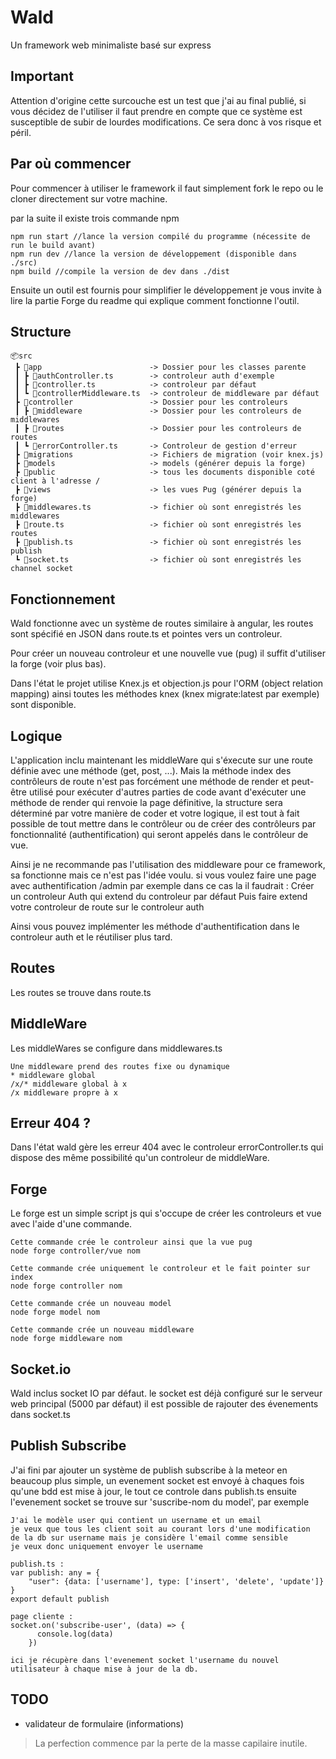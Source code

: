 # Wald
Un framework web minimaliste basé sur express

## Important
Attention d'origine cette surcouche est un test que j'ai au final publié, si vous décidez de l'utiliser il faut prendre en compte que ce système est susceptible de subir de lourdes modifications. Ce sera donc à vos risque et péril.

## Par où commencer
Pour commencer à utiliser le framework il faut simplement fork le repo ou le cloner directement sur votre machine.

par la suite il existe trois commande npm
```
npm run start //lance la version compilé du programme (nécessite de run le build avant)
npm run dev //lance la version de développement (disponible dans ./src)
npm build //compile la version de dev dans ./dist
```

Ensuite un outil est fournis pour simplifier le développement je vous invite à lire la partie Forge du readme qui explique comment fonctionne l'outil.

## Structure
```
📦src
 ┣ 📂app                        -> Dossier pour les classes parente
 ┃ ┣ 📜authController.ts        -> controleur auth d'exemple
 ┃ ┣ 📜controller.ts            -> controleur par défaut
 ┃ ┗ 📜controllerMiddleware.ts  -> controleur de middleware par défaut
 ┣ 📂controller                 -> Dossier pour les controleurs
 ┃ ┣ 📂middleware               -> Dossier pour les controleurs de middlewares
 ┃ ┣ 📂routes                   -> Dossier pour les controleurs de routes
 ┃ ┗ 📜errorController.ts       -> Controleur de gestion d'erreur
 ┣ 📂migrations                 -> Fichiers de migration (voir knex.js)
 ┣ 📂models                     -> models (générer depuis la forge)
 ┣ 📂public                     -> tous les documents disponible coté client à l'adresse /
 ┣ 📂views                      -> les vues Pug (générer depuis la forge)
 ┣ 📜middlewares.ts             -> fichier où sont enregistrés les middlewares
 ┣ 📜route.ts                   -> fichier où sont enregistrés les routes
 ┣ 📜publish.ts                 -> fichier où sont enregistrés les publish
 ┗ 📜socket.ts                  -> fichier où sont enregistrés les channel socket

```


## Fonctionnement
Wald fonctionne avec un système de routes similaire à angular, les routes sont spécifié en JSON dans route.ts et pointes vers un controleur.

Pour créer un nouveau controleur et une nouvelle vue (pug) il suffit d'utiliser la forge (voir plus bas).

Dans l'état le projet utilise Knex.js et objection.js pour l'ORM (object relation mapping) ainsi toutes les méthodes knex (knex migrate:latest par exemple) sont disponible.

## Logique
L'application inclu maintenant les middleWare qui s'éxecute sur une route définie avec une méthode (get, post, ...).
Mais la méthode index des contrôleurs de route n'est pas forcément une méthode de render et peut-être utilisé pour exécuter d'autres parties de code avant d'exécuter une méthode de render qui renvoie la page définitive, la structure sera déterminé par votre manière de coder et votre logique, il est tout à fait possible de tout mettre dans le contrôleur ou de créer des contrôleurs par fonctionnalité (authentification) qui seront appelés dans le contrôleur de vue.

Ainsi je ne recommande pas l'utilisation des middleware pour ce framework, sa fonctionne mais ce n'est pas l'idée voulu.
si vous voulez faire une page avec authentification /admin par exemple dans ce cas la il faudrait :
Créer un controleur Auth qui extend du controleur par défaut
Puis faire extend votre controleur de route sur le controleur auth

Ainsi vous pouvez implémenter les méthode d'authentification dans le controleur auth et le réutiliser plus tard.

## Routes
Les routes se trouve dans route.ts

## MiddleWare
Les middleWares se configure dans middlewares.ts
```
Une middleware prend des routes fixe ou dynamique
* middleware global
/x/* middleware global à x
/x middleware propre à x
```
## Erreur 404 ?
Dans l'état wald gère les erreur 404 avec le controleur errorController.ts qui dispose des même possibilité qu'un controleur de middleWare.

## Forge
Le forge est un simple script js qui s'occupe de créer les controleurs et vue avec l'aide d'une commande.
```
Cette commande crée le controleur ainsi que la vue pug
node forge controller/vue nom

Cette commande crée uniquement le controleur et le fait pointer sur index
node forge controller nom

Cette commande crée un nouveau model
node forge model nom

Cette commande crée un nouveau middleware
node forge middleware nom
```
## Socket.io
Wald inclus socket IO par défaut. le socket est déjà configuré sur le serveur web principal (5000 par défaut) il est possible de rajouter des évenements dans socket.ts

## Publish Subscribe
J'ai fini par ajouter un système de publish subscribe à la meteor en beaucoup plus simple, un evenement socket est envoyé à chaques fois qu'une bdd est mise à jour, le tout ce controle dans publish.ts ensuite l'evenement socket se trouve sur 'suscribe-nom du model', par exemple

```
J'ai le modèle user qui contient un username et un email
je veux que tous les client soit au courant lors d'une modification 
de la db sur username mais je considère l'email comme sensible 
je veux donc uniquement envoyer le username

publish.ts :
var publish: any = {
    "user": {data: ['username'], type: ['insert', 'delete', 'update']}
}
export default publish

page cliente :
socket.on('subscribe-user', (data) => {
      console.log(data)
    })

ici je récupère dans l'evenement socket l'username du nouvel 
utilisateur à chaque mise à jour de la db.
```
## TODO
- validateur de formulaire (informations)

> La perfection commence par la perte de la masse capilaire inutile.
